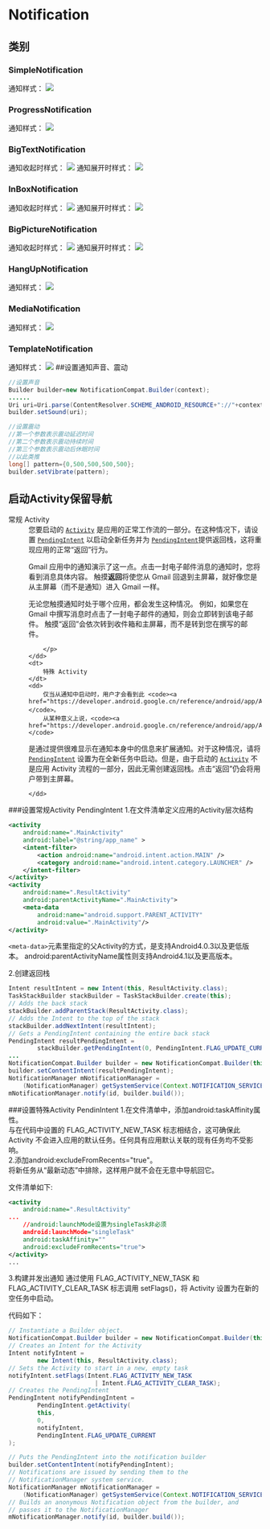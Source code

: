 ﻿# Notification

## 类别

### SimpleNotification
通知样式：
![](https://www.github.com/wslaimin/blog/blob/master/pics/simple_notification.png)
### ProgressNotification
通知样式：
![](https://www.github.com/wslaimin/blog/blob/master/pics/progress_notification.png)
### BigTextNotification
通知收起时样式：
![](https://www.github.com/wslaimin/blog/blob/master/pics/big_text_notification_collapsed.png)
通知展开时样式：
![](https://www.github.com/wslaimin/blog/blob/master/pics/big_text_notification_expanded.png)
### InBoxNotification
通知收起时样式：
![](https://www.github.com/wslaimin/blog/blob/master/pics/in_box_notification_collapsed.png)
通知展开时样式：
![](https://www.github.com/wslaimin/blog/blob/master/pics/in_box_notification_expanded.png)
### BigPictureNotification
通知收起时样式：
![](https://www.github.com/wslaimin/blog/blob/master/pics/big_picture_collapsed.png)
通知展开时样式：
![](https://www.github.com/wslaimin/blog/blob/master/pics/big_picture_expanded.png)
### HangUpNotification
通知样式：
![](https://www.github.com/wslaimin/blog/blob/master/pics/hang_up_notification.png)
### MediaNotification
通知样式：
![](https://www.github.com/wslaimin/blog/blob/master/pics/media_notification.png)
### TemplateNotification
通知样式：
![](https://www.github.com/wslaimin/blog/blob/master/pics/template_notification.png)
##设置通知声音、震动

```java
//设置声音
Builder builder=new NotificationCompat.Builder(context);
......
Uri uri=Uri.parse(ContentResolver.SCHEME_ANDROID_RESOURCE+"://"+context.getPackageName()+"/"+R.raw.song);
builder.setSound(uri);
```

```java
//设置震动
//第一个参数表示震动延迟时间
//第二个参数表示震动持续时间
//第三个参数表示震动后休眠时间
//以此类推
long[] pattern={0,500,500,500,500};
builder.setVibrate(pattern);
```

## 启动Activity保留导航
<dl>
    <dt>
        常规 Activity
    </dt>
    <dd>
        您要启动的
<code><a href="https://developer.android.google.cn/reference/android/app/Activity.html">Activity</a></code> 是应用的正常工作流的一部分。在这种情况下，请设置 <code><a href="https://developer.android.google.cn/reference/android/app/PendingIntent.html">PendingIntent</a></code>
以启动全新任务并为
<code><a href="https://developer.android.google.cn/reference/android/app/PendingIntent.html">PendingIntent</a></code>提供返回栈，这将重现应用的正常“返回”行为。 <i> </i>
        <p>
            Gmail 应用中的通知演示了这一点。点击一封电子邮件消息的通知时，您将看到消息具体内容。
触摸<b>返回</b>将使您从
Gmail 回退到主屏幕，就好像您是从主屏幕（而不是通知）进入
Gmail 一样。
        </p>
        <p>
            无论您触摸通知时处于哪个应用，都会发生这种情况。
例如，如果您在
Gmail 中撰写消息时点击了一封电子邮件的通知，则会立即转到该电子邮件。  <i> </i>
            触摸“返回”会依次转到收件箱和主屏幕，而不是转到您在撰写的邮件。

        </p>
    </dd>
    <dt>
        特殊 Activity
    </dt>
    <dd>
        仅当从通知中启动时，用户才会看到此 <code><a href="https://developer.android.google.cn/reference/android/app/Activity.html">Activity</a></code>。
        从某种意义上说，<code><a href="https://developer.android.google.cn/reference/android/app/Activity.html">Activity</a></code>
是通过提供很难显示在通知本身中的信息来扩展通知。对于这种情况，请将
<code><a href="https://developer.android.google.cn/reference/android/app/PendingIntent.html">PendingIntent</a></code> 设置为在全新任务中启动。但是，由于启动的
<code><a href="https://developer.android.google.cn/reference/android/app/Activity.html">Activity</a></code>
不是应用 Activity 流程的一部分，因此无需创建返回栈。点击“返回”仍会将用户带到主屏幕。<i></i>

    </dd>
</dl>
###设置常规Activity PendingIntent
1.在文件清单定义应用的Activity层次结构

```xml
<activity
    android:name=".MainActivity"
    android:label="@string/app_name" >
    <intent-filter>
        <action android:name="android.intent.action.MAIN" />
        <category android:name="android.intent.category.LAUNCHER" />
    </intent-filter>
</activity>
<activity
    android:name=".ResultActivity"
    android:parentActivityName=".MainActivity">
    <meta-data
        android:name="android.support.PARENT_ACTIVITY"
        android:value=".MainActivity"/>
</activity>
```

`<meta-data>`元素里指定的父Activity的方式，是支持Android4.0.3以及更低版本。
android:parentActivityName属性则支持Android4.1以及更高版本。

2.创建返回栈

```java
Intent resultIntent = new Intent(this, ResultActivity.class);
TaskStackBuilder stackBuilder = TaskStackBuilder.create(this);
// Adds the back stack
stackBuilder.addParentStack(ResultActivity.class);
// Adds the Intent to the top of the stack
stackBuilder.addNextIntent(resultIntent);
// Gets a PendingIntent containing the entire back stack
PendingIntent resultPendingIntent =
        stackBuilder.getPendingIntent(0, PendingIntent.FLAG_UPDATE_CURRENT);
...
NotificationCompat.Builder builder = new NotificationCompat.Builder(this);
builder.setContentIntent(resultPendingIntent);
NotificationManager mNotificationManager =
    (NotificationManager) getSystemService(Context.NOTIFICATION_SERVICE);
mNotificationManager.notify(id, builder.build());
```

###设置特殊Activity PendinIntent
1.在文件清单中，添加android:taskAffinity属性。<br>
与在代码中设置的 FLAG_ACTIVITY_NEW_TASK 标志相结合，这可确保此 Activity 不会进入应用的默认任务。任何具有应用默认关联的现有任务均不受影响。<br>
2.添加android:excludeFromRecents="true"。<br>
将新任务从“最新动态”中排除，这样用户就不会在无意中导航回它。<br>

文件清单如下:

```xml
<activity
    android:name=".ResultActivity"
...
    //android:launchMode设置为singleTask非必须
    android:launchMode="singleTask"
    android:taskAffinity=""
    android:excludeFromRecents="true">
</activity>
...
```

3.构建并发出通知
通过使用 FLAG_ACTIVITY_NEW_TASK 和 FLAG_ACTIVITY_CLEAR_TASK 标志调用 setFlags()，将 Activity 设置为在新的空任务中启动。

代码如下：

```java
// Instantiate a Builder object.
NotificationCompat.Builder builder = new NotificationCompat.Builder(this);
// Creates an Intent for the Activity
Intent notifyIntent =
        new Intent(this, ResultActivity.class);
// Sets the Activity to start in a new, empty task
notifyIntent.setFlags(Intent.FLAG_ACTIVITY_NEW_TASK
                        | Intent.FLAG_ACTIVITY_CLEAR_TASK);
// Creates the PendingIntent
PendingIntent notifyPendingIntent =
        PendingIntent.getActivity(
        this,
        0,
        notifyIntent,
        PendingIntent.FLAG_UPDATE_CURRENT
);

// Puts the PendingIntent into the notification builder
builder.setContentIntent(notifyPendingIntent);
// Notifications are issued by sending them to the
// NotificationManager system service.
NotificationManager mNotificationManager =
    (NotificationManager) getSystemService(Context.NOTIFICATION_SERVICE);
// Builds an anonymous Notification object from the builder, and
// passes it to the NotificationManager
mNotificationManager.notify(id, builder.build());
```